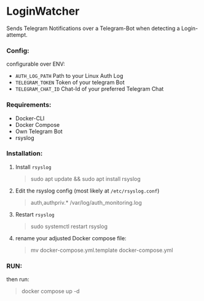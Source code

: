 # LoginWatcher

Sends Telegram Notifications over a Telegram-Bot when detecting a Login-attempt.

### Config:
configurable over ENV:

- ``AUTH_LOG_PATH`` Path to your Linux Auth Log
- ``TELEGRAM_TOKEN`` Token of your telegram Bot
- ``TELEGRAM_CHAT_ID`` Chat-Id of your preferred Telegram Chat


### Requirements:
- Docker-CLI
- Docker Compose
- Own Telegram Bot
- rsyslog

### Installation:

1. Install ``rsyslog``
    > sudo apt update && sudo apt install rsyslog

2. Edit the rsyslog config (most likely at ``/etc/rsyslog.conf``)
    > auth,authpriv.*    /var/log/auth_monitoring.log
3. Restart ``rsyslog``
    > sudo systemctl restart rsyslog

4. rename your adjusted Docker compose file:
    > mv docker-compose.yml.template docker-compose.yml

### RUN:
then run:
> docker compose up -d
